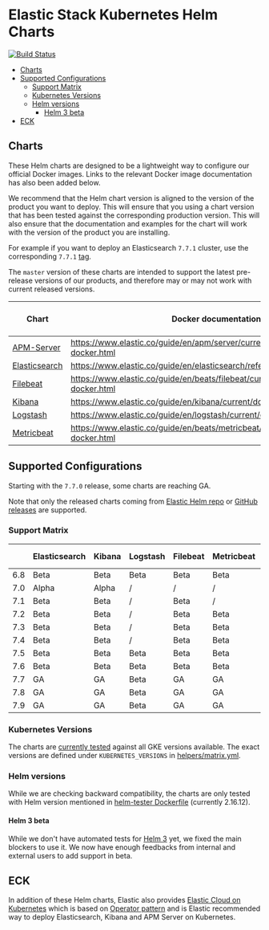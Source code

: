 # Elastic Stack Kubernetes Helm Charts

[![Build Status](https://img.shields.io/jenkins/s/https/devops-ci.elastic.co/job/elastic+helm-charts+master.svg)](https://devops-ci.elastic.co/job/elastic+helm-charts+master/)

<!-- START doctoc generated TOC please keep comment here to allow auto update -->
<!-- DON'T EDIT THIS SECTION, INSTEAD RE-RUN doctoc TO UPDATE -->


- [Charts](#charts)
- [Supported Configurations](#supported-configurations)
  - [Support Matrix](#support-matrix)
  - [Kubernetes Versions](#kubernetes-versions)
  - [Helm versions](#helm-versions)
    - [Helm 3 beta](#helm-3-beta)
- [ECK](#eck)

<!-- END doctoc generated TOC please keep comment here to allow auto update -->


## Charts

These Helm charts are designed to be a lightweight way to configure our official
Docker images. Links to the relevant Docker image documentation has also been
added below.

We recommend that the Helm chart version is aligned to the version of the product
you want to deploy. This will ensure that you using a chart version that has been
tested against the corresponding production version.
This will also ensure that the documentation and examples for the chart will work
with the version of the product you are installing.

For example if you want to deploy an Elasticsearch `7.7.1` cluster, use the
corresponding `7.7.1` [tag][elasticsearch-771].

The `master` version of these charts are intended to support the latest pre-release
versions of our products, and therefore may or may not work with current released
versions.

| Chart                                      | Docker documentation                                                            |Latest 7 Version|Latest 6 Version|
|--------------------------------------------|---------------------------------------------------------------------------------|-----------|-----------|
| [APM-Server](./apm-server/README.md)       | https://www.elastic.co/guide/en/apm/server/current/running-on-docker.html       |[`7.9.3`][apm-7] |[`6.8.13`][apm-6] |
| [Elasticsearch](./elasticsearch/README.md) | https://www.elastic.co/guide/en/elasticsearch/reference/current/docker.html     |[`7.9.3`][elasticsearch-7] |[`6.8.13`][elasticsearch-6] |
| [Filebeat](./filebeat/README.md)           | https://www.elastic.co/guide/en/beats/filebeat/current/running-on-docker.html   |[`7.9.3`][filebeat-7] |[`6.8.13`][filebeat-6] |
| [Kibana](./kibana/README.md)               | https://www.elastic.co/guide/en/kibana/current/docker.html                      |[`7.9.3`][kibana-7] |[`6.8.13`][kibana-6] |
| [Logstash](./logstash/README.md)           | https://www.elastic.co/guide/en/logstash/current/docker.html                    |[`7.9.3`][logstash-7] |[`6.8.13`][logstash-6] |
| [Metricbeat](./metricbeat/README.md)       | https://www.elastic.co/guide/en/beats/metricbeat/current/running-on-docker.html |[`7.9.3`][metricbeat-7] |[`6.8.13`][metricbeat-6] |

## Supported Configurations

Starting with the `7.7.0` release, some charts are reaching GA.

Note that only the released charts coming from [Elastic Helm repo][] or
[GitHub releases][] are supported.

### Support Matrix

|     | Elasticsearch | Kibana | Logstash | Filebeat | Metricbeat | APM Server |
|-----|---------------|--------|----------|----------|------------|------------|
| 6.8 | Beta          | Beta   | Beta     | Beta     | Beta       | Alpha      |
| 7.0 | Alpha         | Alpha  | /        | /        | /          | /          |
| 7.1 | Beta          | Beta   | /        | Beta     | /          | /          |
| 7.2 | Beta          | Beta   | /        | Beta     | Beta       | /          |
| 7.3 | Beta          | Beta   | /        | Beta     | Beta       | /          |
| 7.4 | Beta          | Beta   | /        | Beta     | Beta       | /          |
| 7.5 | Beta          | Beta   | Beta     | Beta     | Beta       | Alpha      |
| 7.6 | Beta          | Beta   | Beta     | Beta     | Beta       | Alpha      |
| 7.7 | GA            | GA     | Beta     | GA       | GA         | Beta       |
| 7.8 | GA            | GA     | Beta     | GA       | GA         | Beta       |
| 7.9 | GA            | GA     | Beta     | GA       | GA         | Beta       |

### Kubernetes Versions

The charts are [currently tested][] against all GKE versions available. The
exact versions are defined under `KUBERNETES_VERSIONS` in
[helpers/matrix.yml][].

### Helm versions

While we are checking backward compatibility, the charts are only tested with
Helm version mentioned in [helm-tester Dockerfile][] (currently 2.16.12).

#### Helm 3 beta

While we don't have automated tests for [Helm 3][] yet, we fixed the main
blockers to use it. We now have enough feedbacks from internal and external
users to add support in beta.

## ECK

In addition of these Helm charts, Elastic also provides
[Elastic Cloud on Kubernetes][] which is based on [Operator pattern][] and is
Elastic recommended way to deploy Elasticsearch, Kibana and APM Server on
Kubernetes.


[currently tested]: https://devops-ci.elastic.co/job/elastic+helm-charts+master/
[elastic cloud on kubernetes]: https://github.com/elastic/cloud-on-k8s
[elastic helm repo]: https://helm.elastic.co
[github releases]: https://github.com/elastic/helm-charts/releases
[helm 3]: https://v3.helm.sh
[helm-tester Dockerfile]: https://github.com/elastic/helm-charts/blob/master/helpers/helm-tester/Dockerfile
[helpers/matrix.yml]: https://github.com/elastic/helm-charts/blob/master/helpers/matrix.yml
[operator pattern]: https://kubernetes.io/docs/concepts/extend-kubernetes/operator/
[elasticsearch-771]: https://github.com/elastic/helm-charts/tree/7.7.1/elasticsearch/
[apm-7]: https://github.com/elastic/helm-charts/tree/7.9.3/apm-server/README.md
[apm-6]: https://github.com/elastic/helm-charts/tree/6.8.13/apm-server/README.md
[elasticsearch-7]: https://github.com/elastic/helm-charts/tree/7.9.3/elasticsearch/README.md
[elasticsearch-6]: https://github.com/elastic/helm-charts/tree/6.8.13/elasticsearch/README.md
[filebeat-7]: https://github.com/elastic/helm-charts/tree/7.9.3/filebeat/README.md
[filebeat-6]: https://github.com/elastic/helm-charts/tree/6.8.13/filebeat/README.md
[kibana-7]: https://github.com/elastic/helm-charts/tree/7.9.3/kibana/README.md
[kibana-6]: https://github.com/elastic/helm-charts/tree/6.8.13/kibana/README.md
[logstash-7]: https://github.com/elastic/helm-charts/tree/7.9.3/logstash/README.md
[logstash-6]: https://github.com/elastic/helm-charts/tree/6.8.13/logstash/README.md
[metricbeat-7]: https://github.com/elastic/helm-charts/tree/7.9.3/metricbeat/README.md
[metricbeat-6]: https://github.com/elastic/helm-charts/tree/6.8.13/metricbeat/README.md
